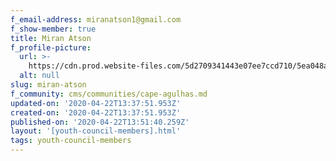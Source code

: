 ```yaml
---
f_email-address: miranatson1@gmail.com
f_show-member: true
title: Miran Atson
f_profile-picture:
  url: >-
    https://cdn.prod.website-files.com/5d2709341443e07ee7ccd710/5ea048a151d4a7306794d30f_Miran%20Atson.jpg
  alt: null
slug: miran-atson
f_community: cms/communities/cape-agulhas.md
updated-on: '2020-04-22T13:37:51.953Z'
created-on: '2020-04-22T13:37:51.953Z'
published-on: '2020-04-22T13:51:40.259Z'
layout: '[youth-council-members].html'
tags: youth-council-members
---
```



